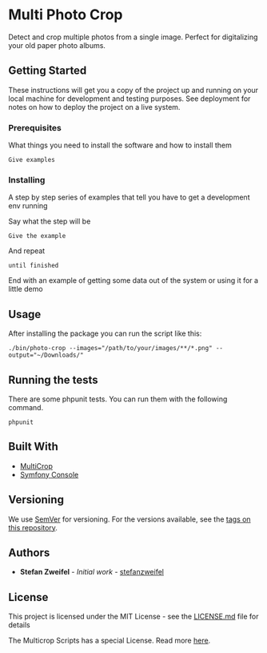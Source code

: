 # Multi Photo Crop

Detect and crop multiple photos from a single image. Perfect for digitalizing your old paper photo albums.

## Getting Started

These instructions will get you a copy of the project up and running on your local machine for development and testing purposes. See deployment for notes on how to deploy the project on a live system.

### Prerequisites

What things you need to install the software and how to install them

```
Give examples
```

### Installing

A step by step series of examples that tell you have to get a development env running

Say what the step will be

```
Give the example
```

And repeat

```
until finished
```

End with an example of getting some data out of the system or using it for a little demo

## Usage

After installing the package you can run the script like this:

```shell
./bin/photo-crop --images="/path/to/your/images/**/*.png" --output="~/Downloads/"
```

## Running the tests

There are some phpunit tests. You can run them with the following command.

```shell
phpunit
```

## Built With

* [MultiCrop](http://www.fmwconcepts.com/imagemagick/multicrop/)
* [Symfony Console](http://symfony.com/doc/current/components/console.html)

## Versioning

We use [SemVer](http://semver.org/) for versioning. For the versions available, see the [tags on this repository](https://github.com/stefanzweifel/multicrop-photos/tags).

## Authors

* **Stefan Zweifel** - *Initial work* - [stefanzweifel](https://github.com/stefanzweifel)

## License

This project is licensed under the MIT License - see the [LICENSE.md](LICENSE.md) file for details

The Multicrop Scripts has a special License. Read more [here](http://www.fmwconcepts.com/imagemagick/multicrop/).
